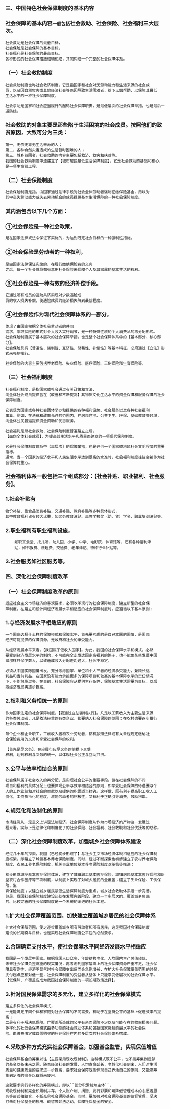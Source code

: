 ### 三、中国特色社会保障制度的基本内容
### 社会保障的基本内容``一般包括``社会救助、社会保险、社会福利三大层次。
    社会救助是社会保障的最低目标，
    社会保险是社会保障的基本目标，
    社会福利是社会保障的最高目标。
    各种形式的社会保障措施相辅相成，共同构成一个完整的社会保障体系。

### （一）社会救助制度
    社会救助制度也称社会救济制度，它是指国家和社会对无劳动能力和生活来源的社会成
    员，以及因自然灾害或其他经济社会等原因导致生活困难者，给予无偿帮助、以保障其最低
    生活水平的一种社会保障制度。
    
    社会求助是国家和社会应当履行的起码社会保障职责，是最低层次的社会保障举措，也是最后一道防线。

### 社会救助的对象主要是那些陷于生活困境的社会成员。按照他们的致贫原因，大致可分为三类：
    第一，无依无靠无生活来源的人；
    第二，各种自然灾害造成的生活暂时困难的人；
    第三，城乡贫困者。社会救助的内容主要包括救济、救灾和扶贫等。
    我国的社会救助制度中还建立了【城市居民最低生活保障制度】，它是社会救助的基础和核心，是一项生命线工程。

### （二）社会保险制度
    社会保险制度是指，由国家通过法律手段对社会全体劳动者强制征缴保险基金，用以对
    其中丧失劳动能力或失去劳动机会的成员提供基本生活保障的一种社会保障制度。

### 其内涵包含以下几个方面：
### ①社会保险是一种社会政策，
    是在国家法律或法令保证下实施的，为达到既定社会目标的一种强制性措施。
    
### ②社会保险是劳动者的一种权利，
    是由国家法律保证实施的，在履行缴纳保险费的义务
    之后，每一个社会成员都有享用社会保险来保障个人及其家属的基本生活的权利。
    
### ③社会保险是一种有效的经济补偿手段。
    它通过所有成员的互助共济实现对少数遇险成
    员的收入损失补偿，使遇险成员的经济损失降到最低程度。
    
### ④社会保险作为现代社会保障体系的一部分，
    体现了由国家根据全体社会劳动者的共同
    需求，采取保险的形式对个人收入实行调节，是一种特殊性质的个人消费品的再分配形式。
    社会保险制度属于基本层次的社会保障举措，也是整个社会保障体系中的【基本部分、核心部分】。
    社会保险具有【普遍性、强制性、互济性、储蓄性、补偿性】等基本特征，必须通过【立法】形
    式来强制推行。

    社会保险的内容主要包括养老保险、失业保险、医疗保险、工伤保险和生育保险等。

### （三）社会福利制度
    社会福利制度，是指国家或社会通过有关政策和立法，
    向全体社会成员提供旨在【改善和不断提高】其物质文化生活水平的资金保障和服务保障的社会保障制度。

    它表现为国家或各种社会团体举办和提供的各种福利设施、社会服务以及各种社会福利
    事业。例如，在法律和政策允许的范围内，在居民住宅、公共卫生、环保、基础教育等领域，
    向全体公民普遍提供资金资助和优惠服务。

    社会福利是继社会救助、社会保险制度普遍建立之后，
    【面向全体社会成员】，为提高其生活水平和质量而建立的一项现代保障制度。

    它是社会保障制度体系中【高层次】的保障举措，也是评价一个国家或地区社会文明程度的重要指标。
    通常，当一个国家的经济水平和人民生活水平达到很高的水准时，社会福利制度往往会被作为社会保障的重心。

### 社会福利体系一般包括三个组成部分：【社会补贴、职业福利、社会服务】。
### 1.社会补贴有
    物价补贴、副食品消费补贴、交通补贴、教育补贴等多种具体形式，
    其中教育福利占有较大比重，如义务教育津贴、高等学校奖（助、贷）学金，职业培训津贴等。
    
### 2.职业福利有职业福利设施，
        如职工食堂、托儿所、幼儿园、小学、中学、电影院、体育馆等，还有各种福利津
        贴，如书报费、洗理费、交通费、老年津贴、特种行业补贴等。
        
### 3.社会服务如社区服务等。

### 四、深化社会保障制度改革
### （一）社会保障制度改革的原则
    适应社会主义市场经济的客观要求，必须改革现行的社会保障制度，建立新型的社会保
    障制度。在建立和设计同经济发展水平相适应的社会保障制度时，应遵循以下基本原则：
    
### 1.与经济发展水平相适应的原则
    一个国家选择什么样的保障模式和保障水平，首先要考虑的是自己本国的国情，是国民
    经济可能提供的保障资源，是政府和社会的承受能力。

    从经济发展水平来看，【我国属于低收入国家】。为此，我国的社会保障水平和模式，必然
    要受到经济发展水平的制约，不可能完全走发达国家高福利的路子，也不能象某些发展中国
    家那样只保少数人，以致造成收入分配差距过大，社会不稳定。
    
    必须从中国实际国情出发，充分考虑国家、单位和个人三者的经济承受能力，兼顾长远
    利益和当前利益，在国家没有能力承担更多的保障项目和较高的基本保障水平的责任情况
    下，不能包揽过多。在目前，社会保障应从提供生存条件，保障基本生活需要为目标，以后
    随经济发展再逐步提高。
    
### 2.权利和义务相统一的原则
    作为国家法定的社会保障制度，【要通过立法强制执行】。凡是以工薪收入为主要生活来源
    的各类劳动者，凡是依法经营的各类企业，都要纳入社会保障的范围；在农村也要逐步推行
    社会保障制度。
    
    每个企业和企业职工，工薪收入者和农业劳动者，都有按照法律或有关章程规定缴纳社
    会保险费用的义务和享受社会保障的权利。
    
    【首先是尽义务】，在应履行应尽义务的前提下享受
    权利，达到权利与义务的统一，以体现社会公正与互助共济。
    
### 3.公平与效率相结合的原则
    社会保障属于社会收入的再分配，是实现社会公平的重要手段。但在社会保障的不同
    项目和福利的具体分配上也要体现公平与效率相结合的原则，即享受社会保障的待遇要与个
    人的工作业绩和对社会的贡献以及提供的积累适当挂钩。这样做，既有利于提高职工收入工
    资化，工资货币化的程度，激励劳动者的积极性，又有利于正确引导消费，鼓励积累。
    
### 4.规范化和法制化的原则
    市场经济从一定意义上讲是法制经济，社会保障制度从作为市场经济的产物这一发展过
    程来看，实际上是法律化和制度化了的社会保险、社会福利、社会救助和社会优抚等的总称。

### （二）深化社会保障制度改革，加强城乡社会保障体系建设
    经过几十年的探索，我国【已经初步形成了】与社会主义市场经济体制相适应的社会保障制
    度框架，即建立了城镇基本养老保险制度，同时，经过不断探索也初步建立了农村养老保险
    制度、农民工养老保险制度，机关事业单位基本养老保险制度改革稳步推进；
    
    初步形成城乡基本医疗保险体系，建立了城镇职工基本医疗保险、城镇居民基本本医疗保险和新型农村合作医疗等三项制度，从制度上实现了对城乡居民的全覆盖；建立了失业保险、工伤保险、生
    育保险制度；以建立城乡居民最低生活保障制度为重点，城乡社会救助体系进一步完善。
    但是，我国社会保障制度建设还处在发展完善阶段，建立一个多层次的、覆盖城乡居民
    的、比较完善的社会保障制度是一个系统的渐进的社会工程。
    
### 1.扩大社会保障覆盖范围，加快建立覆盖城乡居民的社会保障体系
    扩大社会保障范围，使之逐步覆盖城乡所有劳动者和所有居民，这是我国社会保障制度
    建设的长期奋斗目标，也是实现社会保障制度公平性的必然要求。
    
### 2.合理确定支付水平，使社会保障水平同经济发展水平相适应
    我国是一个发展中国家。根据我国人口众多、年龄结构老化、人均国内生产总值较低、
    未来社会保障负担沉重的现实情况，再考虑到国家层面上的社会保障资源严重不足，社会保
    障具有刚性、经济不景气时社会保障支出反而会急剧增长，在扩大社会保障覆盖范围的时候，
    支付起点应相对低一些，社会保障制度的受益者从整体上只能享受低层次的社会保障水平。
    【低保障、广覆盖应成为我国社会保障制度的一项长期政策选择】。
    
### 3.针对国民保障需求的多元化，建立多样化的社会保障模式
    建立多样化的社会保障模式，
    一是能满足不同个体和家庭对社会保障的不同需要，有助于在坚持公平的基础上促进效率的提高；
    二是有利于解决低保障、广覆盖所造成的公平有余而保障不足以及可能存在的效率损失问题。
    多样化的社低会保障模式由多功能的社会救助体系和包括国家强制的最水平的社会保
    险、由缴费决定或自愿购买的补充保险在内的多层次的社会保险体系构成。
    
### 4.采取多种方式充实社会保障基金，加强基金监管，实现保值增值
    社会保障基金的筹集以往【主要采用现收现付制】。这种模式既不公平，也不能筹集到足够
    的基金以备未来之需。随着经济社会的发展，人均寿命延长，老龄化社会到来，人们对生活
    质量和健康质量的要求进一步提高，要求社会保障既能体现自己养活自己的原则，又能够筹
    集到足够的资金以备将来使用。
    
    这就要求实行多样化的筹资模式，即以``部分积累制为主体``，
    现收现付制和完全积累制并存，个人账户制、捐赠、发行彩票和可降低管理成本的志愿者服
    务等形式相结合，不断充实社会保障基金。同时，要加强对社会保障基金的监督管理，坚决
    打击对社保基金的挪用、截留等非法活动，保障社保基金的安全。



